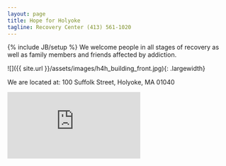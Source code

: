```yaml
---
layout: page
title: Hope for Holyoke
tagline: Recovery Center (413) 561-1020
---
```



{% include JB/setup %} We welcome people in all stages of recovery as well as family members and friends affected by addiction.

![]({{ site.url }}/assets/images/h4h_building_front.jpg){: .largewidth}

We are located at: 100 Suffolk Street, Holyoke, MA 01040

<iframe src="https://www.google.com/maps/embed?pb=!1m18!1m12!1m3!1d2955.354372224753!2d-72.61247094881442!3d42.20687017909527!2m3!1f0!2f0!3f0!3m2!1i1024!2i768!4f13.1!3m3!1m2!1s0x89e6dc1f24cb9a4f%3A0xd93423361b05edc1!2s100+Suffolk+St%2C+Holyoke%2C+MA+01040!5e0!3m2!1sen!2sus!4v1504894634781" frameborder="0" style="border:0" allowfullscreen=""></iframe><!--
<ul>
  {% for post in site.posts %}
*  [{{ post.title }}]({{ post.url }})  {% endfor %}-->